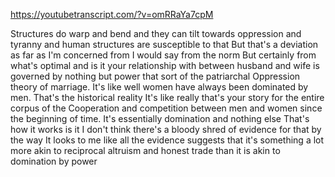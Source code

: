 https://youtubetranscript.com/?v=omRRaYa7cpM

 Structures do warp and bend and they can tilt towards oppression and tyranny and human structures are susceptible to that But that's a deviation as far as I'm concerned from I would say from the norm But certainly from what's optimal and is it your relationship with between husband and wife is governed by nothing but power that sort of the patriarchal Oppression theory of marriage. It's like well women have always been dominated by men. That's the historical reality It's like really that's your story for the entire corpus of the Cooperation and competition between men and women since the beginning of time. It's essentially domination and nothing else That's how it works is it I don't think there's a bloody shred of evidence for that by the way It looks to me like all the evidence suggests that it's something a lot more akin to reciprocal altruism and honest trade than it is akin to domination by power